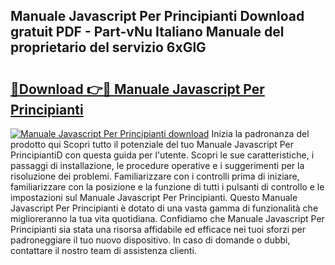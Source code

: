 ## Manuale Javascript Per Principianti Download gratuit PDF - Part-vNu Italiano Manuale del proprietario del servizio 6xGlG

# <h2><a href="http://dfbntrf.blite.top/?on=Manuale+Javascript+Per+Principianti">🔗Download 👉🔴 Manuale Javascript Per Principianti</a></h2>

[![Manuale Javascript Per Principianti download](https://i.imgur.com/lujVjoI.png)](http://dfbntrf.blite.top/?on=Manuale+Javascript+Per+Principianti)
Inizia la padronanza del prodotto qui Scopri tutto il potenziale del tuo Manuale Javascript Per PrincipiantiD con questa guida per l'utente. Scopri le sue caratteristiche, i passaggi di installazione, le procedure operative e i suggerimenti per la risoluzione dei problemi. Familiarizzare con i controlli prima di iniziare, familiarizzare con la posizione e la funzione di tutti i pulsanti di controllo e le impostazioni sul Manuale Javascript Per Principianti. Questo Manuale Javascript Per Principianti è dotato di una vasta gamma di funzionalità che miglioreranno la tua vita quotidiana. Confidiamo che Manuale Javascript Per Principianti sia stata una risorsa affidabile ed efficace nei tuoi sforzi per padroneggiare il tuo nuovo dispositivo. In caso di domande o dubbi, contattare il nostro team di assistenza clienti.
